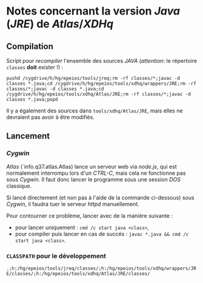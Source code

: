 # Notes concernant la version *Java* (*JRE*) de *Atlas*/*XDHq*

 ## Compilation

 Script pour *recompiler* l'ensemble des sources *JAVA* (*attention*: le répertoire `classes` **doit** exister !) :

 `pushd /cygdrive/h/hg/epeios/tools/jreq;rm -rf classes/*;javac -d classes *.java;cd /cygdrive/h/hg/epeios/tools/xdhq/wrappers/JRE;rm -rf classes/*;javac -d classes *.java;cd /cygdrive/h/hg/epeios/tools/xdhq/Atlas/JRE;rm -rf classes/*;javac -d classes *.java;popd`

 Il y a également des sources dans `tools/xdhq/Atlas/JRE`, mais elles ne devraient pas avoir à être modifiés.
 
 ## Lancement

 ### *Cygwin*

 *Atlas* (`info.q37.atlas.Atlas) lance un serveur web via *node.js*, qui est normalement interrompu lors d'un *CTRL-C*, mais cela ne fonctionne pas sous *Cygwin*. Il faut donc lancer le programme sous une session *DOS* classique.

 Si lancé directement (et non pas à l'aide de la commande ci-dessous) sous *Cygwin*, il faudra tuer le serveur *httpd* manuellement.

 Pour contourner ce problème, lancer avec de la manière suivante :
  * pour lancer uniquement : `cmd /c start java <class>`,
  * pour compiler puis lancer en cas de succés : `javac *.java && cmd /c start java <class>`.

 ### `CLASSPATH` pour le développement

 `.;h:/hg/epeios/tools/jreq/classes/;h:/hg/epeios/tools/xdhq/wrappers/JRE/classes/;h:/hg/epeios/tools/xdhq/Atlas/JRE/classes/`